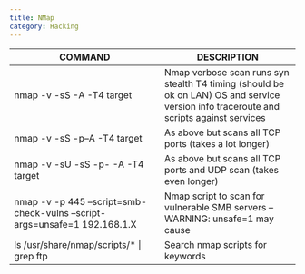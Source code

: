```yaml
---
title: NMap
category: Hacking
---
```


|COMMAND                                                                        |DESCRIPTION                                                                                                                           |
|-------------------------------------------------------------------------------|--------------------------------------------------------------------------------------------------------------------------------------|
|nmap -v -sS -A -T4 target                                                      |Nmap verbose scan runs syn stealth T4 timing (should be ok on LAN) OS and service version info traceroute and scripts against services|
|nmap -v -sS -p–A -T4 target                                                    |As above but scans all TCP ports (takes a lot longer)                                                                                 |
|nmap -v -sU -sS -p- -A -T4 target                                              |As above but scans all TCP ports and UDP scan (takes even longer)                                                                     |
|nmap -v -p 445 –script=smb-check-vulns –script-args=unsafe=1 192.168.1.X       |Nmap script to scan for vulnerable SMB servers – WARNING: unsafe=1 may cause                                                          |
|ls /usr/share/nmap/scripts/* \| grep ftp                                       |Search nmap scripts for keywords                                                                                                      |
